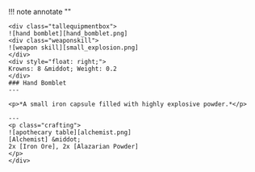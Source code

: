 !!! note annotate ""

    <div class="tallequipmentbox">
    ![hand bomblet][hand_bomblet.png]
    <div class="weaponskill">
    ![weapon skill][small_explosion.png]
    </div>
    <div style="float: right;">
    Krowns: 8 &middot; Weight: 0.2
    </div>
    ### Hand Bomblet
    ---

    <p>*A small iron capsule filled with highly explosive powder.*</p>

    ---
    <p class="crafting">
    ![apothecary table][alchemist.png] 
    [Alchemist] &middot; 
    2x [Iron Ore], 2x [Alazarian Powder]
    </p>
    </div>